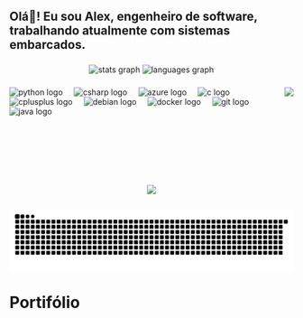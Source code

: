 <h2 align="left">Olá👋! Eu sou Alex, engenheiro de software, trabalhando atualmente com sistemas embarcados.</h2>

###

<div align="center">
  <img src="https://github-readme-stats.vercel.app/api?username=alexinacio2000&hide_title=false&hide_rank=false&show_icons=true&include_all_commits=true&count_private=true&disable_animations=false&theme=dracula&locale=en&hide_border=false" height="150" alt="stats graph"  />
  <img src="https://github-readme-stats.vercel.app/api/top-langs?username=alexinacio2000&locale=en&hide_title=false&layout=compact&card_width=320&langs_count=5&theme=dracula&hide_border=false" height="150" alt="languages graph"  />
</div>

###

<img align="right" height="150" src="https://media.dev.to/cdn-cgi/image/width=320,height=320,fit=cover,gravity=auto,format=auto/https%3A%2F%2Fdev-to-uploads.s3.amazonaws.com%2Fuploads%2Fuser%2Fprofile_image%2F1768608%2F31f48f4d-e5e1-4797-8cf2-1d93a6bc1848.png"  />

###

<div align="left">
  <img src="https://cdn.jsdelivr.net/gh/devicons/devicon/icons/python/python-original.svg" height="30" alt="python logo"  />
  <img width="12" />
  <img src="https://cdn.jsdelivr.net/gh/devicons/devicon/icons/csharp/csharp-original.svg" height="30" alt="csharp logo"  />
  <img width="12" />
  <img src="https://cdn.jsdelivr.net/gh/devicons/devicon/icons/azure/azure-original.svg" height="30" alt="azure logo"  />
  <img width="12" />
  <img src="https://cdn.jsdelivr.net/gh/devicons/devicon/icons/c/c-original.svg" height="30" alt="c logo"  />
  <img width="12" />
  <img src="https://cdn.jsdelivr.net/gh/devicons/devicon/icons/cplusplus/cplusplus-original.svg" height="30" alt="cplusplus logo"  />
  <img width="12" />
  <img src="https://cdn.jsdelivr.net/gh/devicons/devicon/icons/debian/debian-original.svg" height="30" alt="debian logo"  />
  <img width="12" />
  <img src="https://cdn.jsdelivr.net/gh/devicons/devicon/icons/docker/docker-original.svg" height="30" alt="docker logo"  />
  <img width="12" />
  <img src="https://cdn.jsdelivr.net/gh/devicons/devicon/icons/git/git-original.svg" height="30" alt="git logo"  />
  <img width="12" />
  <img src="https://cdn.jsdelivr.net/gh/devicons/devicon/icons/java/java-original.svg" height="30" alt="java logo"  />
</div>

###



###

<br clear="both">



###

<div align="center">
  <img height="216" src="https://pa1.aminoapps.com/6742/eac3ed1cfab9a952d86e54552e6574ca0eb1b9ad_hq.gif"  />
</div>

###

<picture align="center">
  <source media="(prefers-color-scheme: dark)" srcset="https://raw.githubusercontent.com/alexinacio2000/alexinacio2000/output/github-contribution-grid-snake-dark.svg">
  <source media="(prefers-color-scheme: light)" srcset="https://raw.githubusercontent.com/alexinacio2000/alexinacio2000/output/github-contribution-grid-snake-dark.svg">
  <img align="center" alt="github contribution grid snake animation" src="https://raw.githubusercontent.com/alexinacio2000/alexinacio2000/output/github-contribution-grid-snake.svg">
</picture>


<h1 align="left">Portifólio</h1>

###
